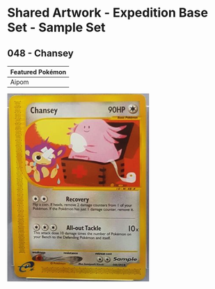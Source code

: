 # Shared Artwork - Expedition Base Set - Sample Set

## 048 - Chansey

|Featured Pokémon|
|:--|
|Aipom

![Chansey](/images/SharedArtwork/expeditionbaseset-sample-048.png)
